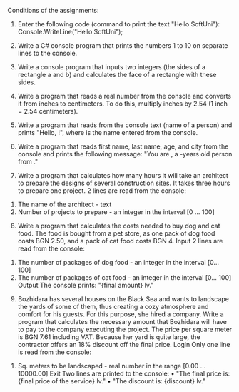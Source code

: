 Conditions of the assignments:

1) Enter the following code (command to print the text "Hello SoftUni"):
Console.WriteLine("Hello SoftUni");

2) Write a C# console program that prints the numbers 1 to 10 on separate lines to the console.

3) Write a console program that inputs two integers (the sides of a rectangle a and b) and calculates the face of a rectangle with these sides.

4) Write a program that reads a real number from the console and converts it from inches to centimeters. To do this, multiply inches by 2.54 (1 inch = 2.54 centimeters).

5) Write a program that reads from the console text (name of a person) and prints "Hello, <name>!", where <name> is the name entered from the console.

6) Write a program that reads first name, last name, age, and city from the console and prints the following message: "You are <firstName> <lastName>, a <age>-years old person from <town>."

7) Write a program that calculates how many hours it will take an architect to prepare the designs of several construction sites. It takes three hours to prepare one project.
2 lines are read from the console:
1. The name of the architect - text
2. Number of projects to prepare - an integer in the interval [0 … 100]

8) Write a program that calculates the costs needed to buy dog and cat food. The food is bought from a pet store, as one pack of dog food costs BGN 2.50, and a pack of cat food costs BGN 4.
Input
2 lines are read from the console:
1. The number of packages of dog food - an integer in the interval [0… 100]
2. The number of packages of cat food - an integer in the interval [0… 100]
Output
The console prints:
"{final amount} lv."

9) Bozhidara has several houses on the Black Sea and wants to landscape the yards of some of them, thus creating a cozy atmosphere and comfort for his guests. For this purpose, she hired a company.
Write a program that calculates the necessary amount that Bozhidara will have to pay to the company executing the project. The price per square meter is BGN 7.61 including VAT. Because her yard is quite large, the contractor offers an 18% discount off the final price.
Login
Only one line is read from the console:
1. Sq. meters to be landscaped - real number in the range [0.00 … 10000.00]
Exit
Two lines are printed to the console:
• "The final price is: {final price of the service} lv."
• "The discount is: {discount} lv."
